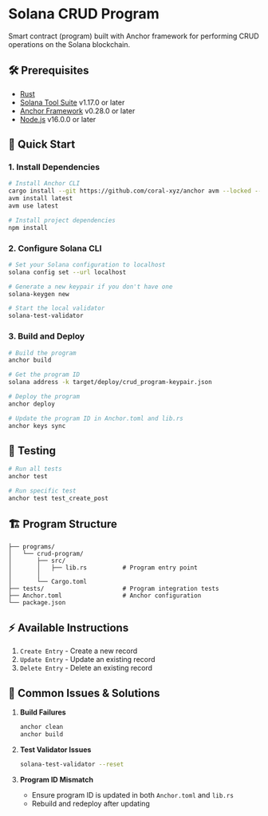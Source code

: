 # Solana CRUD Program

Smart contract (program) built with Anchor framework for performing CRUD operations on the Solana blockchain.

## 🛠 Prerequisites

- [Rust](https://rustup.rs/)
- [Solana Tool Suite](https://docs.solana.com/cli/install-solana-cli-tools) v1.17.0 or later
- [Anchor Framework](https://www.anchor-lang.com/docs/installation) v0.28.0 or later
- [Node.js](https://nodejs.org/) v16.0.0 or later

## 🚀 Quick Start

### 1. Install Dependencies

```bash
# Install Anchor CLI
cargo install --git https://github.com/coral-xyz/anchor avm --locked --force
avm install latest
avm use latest

# Install project dependencies
npm install
```

### 2. Configure Solana CLI

```bash
# Set your Solana configuration to localhost
solana config set --url localhost

# Generate a new keypair if you don't have one
solana-keygen new

# Start the local validator
solana-test-validator
```

### 3. Build and Deploy

```bash
# Build the program
anchor build

# Get the program ID
solana address -k target/deploy/crud_program-keypair.json

# Deploy the program
anchor deploy

# Update the program ID in Anchor.toml and lib.rs
anchor keys sync
```

## 📝 Testing

```bash
# Run all tests
anchor test

# Run specific test
anchor test test_create_post
```

## 🏗 Program Structure

```
├── programs/
│   └── crud-program/
│       ├── src/
│       │   ├── lib.rs          # Program entry point
│       │
│       └── Cargo.toml
├── tests/                      # Program integration tests
├── Anchor.toml                 # Anchor configuration
└── package.json
```

## ⚡️ Available Instructions

1. `Create Entry` - Create a new record
2. `Update Entry` - Update an existing record
3. `Delete Entry` - Delete an existing record

## 🐛 Common Issues & Solutions

1. **Build Failures**

   ```bash
   anchor clean
   anchor build
   ```

2. **Test Validator Issues**

   ```bash
   solana-test-validator --reset
   ```

3. **Program ID Mismatch**
   - Ensure program ID is updated in both `Anchor.toml` and `lib.rs`
   - Rebuild and redeploy after updating
